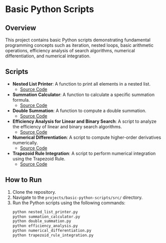 # Basic Python Scripts

## Overview
This project contains basic Python scripts demonstrating fundamental programming concepts such as iteration, nested loops, basic arithmetic operations, efficiency analysis of search algorithms, numerical differentiation, and numerical integration.

## Scripts
- **Nested List Printer**: A function to print all elements in a nested list.
  - [Source Code](src/nested_list_printer.py)
- **Summation Calculator**: A function to calculate a specific summation formula.
  - [Source Code](src/summation_calculator.py)
- **Double Summation**: A function to compute a double summation.
  - [Source Code](src/double_summation.py)
- **Efficiency Analysis for Linear and Binary Search**: A script to analyze the efficiency of linear and binary search algorithms.
  - [Source Code](src/efficiency_analysis.py)
- **Numerical Differentiation**: A script to compute higher-order derivatives numerically.
  - [Source Code](src/numerical_differentiation.py)
- **Trapezoid Rule Integration**: A script to perform numerical integration using the Trapezoid Rule.
  - [Source Code](src/trapezoid_rule_integration.py)

## How to Run
1. Clone the repository.
2. Navigate to the `projects/basic-python-scripts/src/` directory.
3. Run the Python scripts using the following commands:
   ```bash
   python nested_list_printer.py
   python summation_calculator.py
   python double_summation.py
   python efficiency_analysis.py
   python numerical_differentiation.py
   python trapezoid_rule_integration.py
